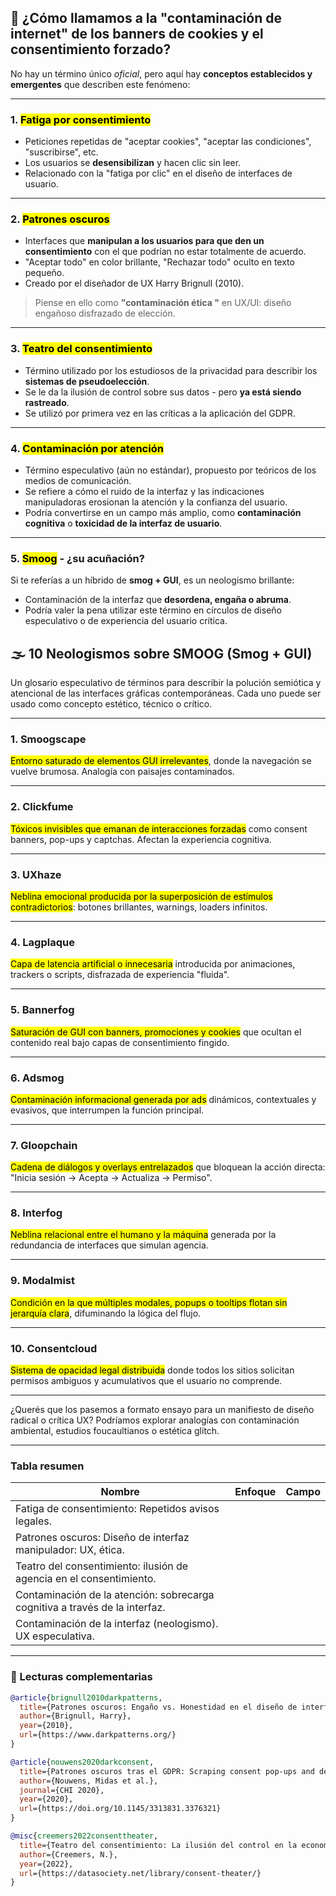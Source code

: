 ## 🧪 ¿Cómo llamamos a la "contaminación de internet" de los banners de cookies y el consentimiento forzado?

No hay un término único *oficial*, pero aquí hay **conceptos establecidos y emergentes** que describen este fenómeno:

---

### 1. <mark class="hltr-blue">Fatiga por consentimiento</mark>

- Peticiones repetidas de "aceptar cookies", "aceptar las condiciones", "suscribirse", etc.
- Los usuarios se **desensibilizan** y hacen clic sin leer.
- Relacionado con la "fatiga por clic" en el diseño de interfaces de usuario.

---

### 2. <mark class="hltr-red">Patrones oscuros</mark>

- Interfaces que **manipulan a los usuarios para que den un consentimiento** con el que podrían no estar totalmente de acuerdo.
- "Aceptar todo" en color brillante, "Rechazar todo" oculto en texto pequeño.
- Creado por el diseñador de UX Harry Brignull (2010).

> Piense en ello como **"contaminación ética "** en UX/UI: diseño engañoso disfrazado de elección.

---

### 3. <mark class="hltr-blue">Teatro del consentimiento</mark>

- Término utilizado por los estudiosos de la privacidad para describir los **sistemas de pseudoelección**.
- Se le da la ilusión de control sobre sus datos - pero **ya está siendo rastreado**.
- Se utilizó por primera vez en las críticas a la aplicación del GDPR.

---

### 4. <mark class="hltr-green">Contaminación por atención</mark>

- Término especulativo (aún no estándar), propuesto por teóricos de los medios de comunicación.
- Se refiere a cómo el ruido de la interfaz y las indicaciones manipuladoras erosionan la atención y la confianza del usuario.
- Podría convertirse en un campo más amplio, como **contaminación cognitiva** o **toxicidad de la interfaz de usuario**.

---

### 5. <mark class="hltr-purple">Smoog</mark> - ¿su acuñación?

Si te referías a un híbrido de **smog + GUI**, es un neologismo brillante:
- Contaminación de la interfaz que **desordena, engaña o abruma**.
- Podría valer la pena utilizar este término en círculos de diseño especulativo o de experiencia del usuario crítica.


## 🌫️ 10 Neologismos sobre SMOOG (Smog + GUI)

Un glosario especulativo de términos para describir la polución semiótica y atencional de las interfaces gráficas contemporáneas. Cada uno puede ser usado como concepto estético, técnico o crítico.

---

### 1. **Smoogscape**
<mark class="hltr-green">Entorno saturado de elementos GUI irrelevantes</mark>, donde la navegación se vuelve brumosa. Analogía con paisajes contaminados.

---

### 2. **Clickfume**
<mark class="hltr-red">Tóxicos invisibles que emanan de interacciones forzadas</mark> como consent banners, pop-ups y captchas. Afectan la experiencia cognitiva.

---

### 3. **UXhaze**
<mark class="hltr-purple">Neblina emocional producida por la superposición de estímulos contradictorios</mark>: botones brillantes, warnings, loaders infinitos.

---

### 4. **Lagplaque**
<mark class="hltr-blue">Capa de latencia artificial o innecesaria</mark> introducida por animaciones, trackers o scripts, disfrazada de experiencia "fluida".

---

### 5. **Bannerfog**
<mark class="hltr-red">Saturación de GUI con banners, promociones y cookies</mark> que ocultan el contenido real bajo capas de consentimiento fingido.

---

### 6. **Adsmog**
<mark class="hltr-blue">Contaminación informacional generada por ads</mark> dinámicos, contextuales y evasivos, que interrumpen la función principal.

---

### 7. **Gloopchain**
<mark class="hltr-purple">Cadena de diálogos y overlays entrelazados</mark> que bloquean la acción directa: "Inicia sesión → Acepta → Actualiza → Permiso".

---

### 8. **Interfog**
<mark class="hltr-green">Neblina relacional entre el humano y la máquina</mark> generada por la redundancia de interfaces que simulan agencia.

---

### 9. **Modalmist**
<mark class="hltr-yellow">Condición en la que múltiples modales, popups o tooltips flotan sin jerarquía clara</mark>, difuminando la lógica del flujo.

---

### 10. **Consentcloud**
<mark class="hltr-red">Sistema de opacidad legal distribuida</mark> donde todos los sitios solicitan permisos ambiguos y acumulativos que el usuario no comprende.

---

¿Querés que los pasemos a formato ensayo para un manifiesto de diseño radical o crítica UX? Podríamos explorar analogías con contaminación ambiental, estudios foucaultianos o estética glitch.

---

### Tabla resumen

| Nombre | Enfoque | Campo |
|---------------------|------------------------------------|--------------------|
| Fatiga de consentimiento: Repetidos avisos legales.
| Patrones oscuros: Diseño de interfaz manipulador: UX, ética.
| Teatro del consentimiento: ilusión de agencia en el consentimiento.
| Contaminación de la atención: sobrecarga cognitiva a través de la interfaz.
| Contaminación de la interfaz (neologismo). UX especulativa.

---

### 🔗 Lecturas complementarias

```bibtex
@article{brignull2010darkpatterns,
  title={Patrones oscuros: Engaño vs. Honestidad en el diseño de interfaz de usuario},
  author={Brignull, Harry},
  year={2010},
  url={https://www.darkpatterns.org/}
}

@article{nouwens2020darkconsent,
  title={Patrones oscuros tras el GDPR: Scraping consent pop-ups and demonstrating their influence},
  author={Nouwens, Midas et al.},
  journal={CHI 2020},
  year={2020},
  url={https://doi.org/10.1145/3313831.3376321}
}

@misc{creemers2022consenttheater,
  title={Teatro del consentimiento: La ilusión del control en la economía de los datos},
  author={Creemers, N.},
  year={2022},
  url={https://datasociety.net/library/consent-theater/}
}
```
